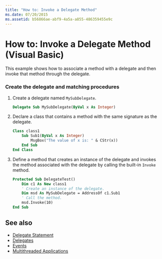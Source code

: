 ```yaml
---
title: "How to: Invoke a Delegate Method"
ms.date: 07/20/2015
ms.assetid: b56866ae-abf9-4a5a-a855-486359455e9c
---
```

# How to: Invoke a Delegate Method (Visual Basic)

This example shows how to associate a method with a delegate and then invoke that method through the delegate.

### Create the delegate and matching procedures

1. Create a delegate named `MySubDelegate`.

    ```vb
    Delegate Sub MySubDelegate(ByVal x As Integer)
    ```

2. Declare a class that contains a method with the same signature as the delegate.

    ```vb
    Class class1
        Sub Sub1(ByVal x As Integer)
            MsgBox("The value of x is: " & CStr(x))
        End Sub
    End Class
    ```

3. Define a method that creates an instance of the delegate and invokes the method associated with the delegate by calling the built-in `Invoke` method.

    ```vb
    Protected Sub DelegateTest()
        Dim c1 As New class1
        ' Create an instance of the delegate.
        Dim msd As MySubDelegate = AddressOf c1.Sub1
        ' Call the method.
        msd.Invoke(10)
    End Sub
    ```

## See also

- [Delegate Statement](../../../language-reference/statements/delegate-statement.md)
- [Delegates](index.md)
- [Events](../events/index.md)
- [Multithreaded Applications](../../../../standard/threading/using-threads-and-threading.md)
